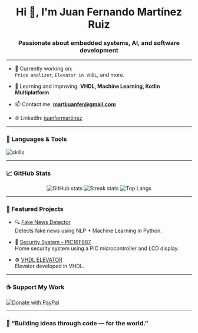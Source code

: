 <h1 align="center">Hi 👋, I'm Juan Fernando Martínez Ruiz</h1>
<h3 align="center">Passionate about embedded systems, AI, and software development</h3>

---

- 🔭 Currently working on:  
  `Price analizer`, `Elevator in VHDL`, and more.

- 🌱 Learning and improving: **VHDL, Machine Learning, Kotlin Multiplatform**

- 📫 Contact me: **martijuanfer@gmail.com**

- 🌐 LinkedIn: [juanfermartinez](https://www.linkedin.com/in/juanfermartinez)

---

### 🧠 Languages & Tools

<p align="left">
  <img src="https://skillicons.dev/icons?i=python,cpp,java,html,css,mysql,arduino,unity" alt="skills" />
</p>

---

### 📈 GitHub Stats

<p align="center">
  <img src="https://github-readme-stats.vercel.app/api?username=JuanFerMartinez&show_icons=true&theme=github_dark&hide_title=false" alt="GitHub stats" />
  <img src="https://github-readme-streak-stats.herokuapp.com/?user=JuanFerMartinez&theme=github-dark" alt="Streak stats" />
  <img src="https://github-readme-stats.vercel.app/api/top-langs/?username=JuanFerMartinez&layout=compact&theme=github_dark" alt="Top Langs" />
</p>

---

### 🚀 Featured Projects

- 🔍 [Fake News Detector](https://github.com/JuanFerMartinez/Fake-News-Detector)  
  Detects fake news using NLP + Machine Learning in Python.

- 🔐 [Security System - PIC16F887](https://github.com/JuanFerMartinez/SecuritySistem_Pic16f887)  
  Home security system using a PIC microcontroller and LCD display.

- ⚙️ [VHDL ELEVATOR](https://github.com/JuanFerMartinez/VHDL-ELEVATOR)  
  Elevator developed in VHDL.

---

### ☕ Support My Work

<a href="https://www.paypal.com/paypalme/juanfermartinez22">
  <img src="https://img.shields.io/badge/💰%20Donate%20via%20PayPal-0070ba?style=for-the-badge&logo=paypal&logoColor=white" alt="Donate with PayPal" />
</a>

---

### 🧭 “Building ideas through code — for the world.”
